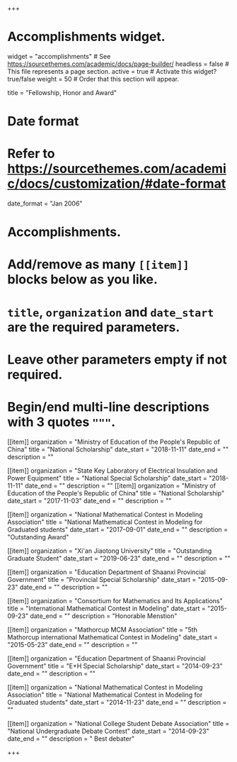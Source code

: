 +++
# Accomplishments widget.
widget = "accomplishments"  # See https://sourcethemes.com/academic/docs/page-builder/
headless = false  # This file represents a page section.
active = true  # Activate this widget? true/false
weight = 50  # Order that this section will appear.

title = "Fellowship, Honor and Award"

# Date format
#   Refer to https://sourcethemes.com/academic/docs/customization/#date-format
date_format = "Jan 2006"

# Accomplishments.
#   Add/remove as many `[[item]]` blocks below as you like.
#   `title`, `organization` and `date_start` are the required parameters.
#   Leave other parameters empty if not required.
#   Begin/end multi-line descriptions with 3 quotes `"""`.

[[item]]
 organization = "Ministry of Education of the People's Republic of China"
 title = "National Scholarship"
 date_start = "2018-11-11"
 date_end = ""
 description = "" 

[[item]]
 organization = "State Key Laboratory of Electrical Insulation and Power Equipment"
 title = "National Special Scholarship"
 date_start = "2018-11-11"
 date_end = ""
 description = "" 
[[item]]
 organization = "Ministry of Education of the People's Republic of China"
 title = "National Scholarship"
 date_start = "2017-11-03"
 date_end = ""
 description = "" 

[[item]]
 organization = "National Mathematical Contest in Modeling Association"
 title = "National Mathematical Contest in Modeling for Graduated students"
 date_start = "2017-09-01"
 date_end = ""
 description = "Outstanding Award" 

[[item]]
 organization = "Xi'an Jiaotong University"
 title = "Outstanding Graduate Student"
 date_start = "2019-06-23"
 date_end = ""
 description = ""

[[item]]
 organization = "Education Department of Shaanxi Provincial Government"
 title = "Provincial Special Scholarship"
 date_start = "2015-09-23"
 date_end = ""
 description = ""  

[[item]]
 organization = "Consortium for Mathematics and Its Applications"
 title = "International Mathematical Contest in Modeling"
 date_start = "2015-09-23"
 date_end = ""
 description = "Honorable Menstion"  

[[item]]
 organization = "Mathorcup MCM Association"
 title = "5th Mathorcup international Mathematical Contest in Modeling"
 date_start = "2015-05-23"
 date_end = ""
 description = ""  

[[item]]
 organization = "Education Department of Shaanxi Provincial Government"
 title = "E+H Special Scholarship"
 date_start = "2014-09-23"
 date_end = ""
 description = ""  

[[item]]
 organization = "National Mathematical Contest in Modeling Association"
 title = "National Mathematical Contest in Modeling for Graduated students"
 date_start = "2014-11-23"
 date_end = ""
 description = ""  

[[item]]
 organization = "National College Student Debate Association"
 title = "National Undergraduate Debate Contest"
 date_start = "2014-09-23"
 date_end = ""
 description = " Best debater"  


+++

